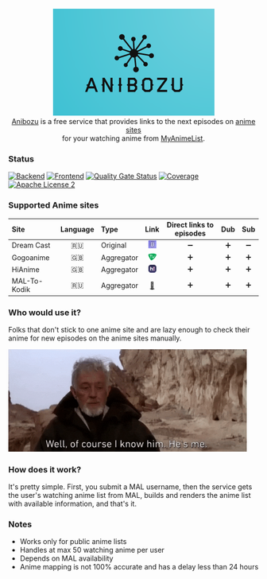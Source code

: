 <p align="center">
  <img width="325" height="215" alt="anibozu-logo" src="https://raw.githubusercontent.com/nasirov/anibozu/main/frontend/img/logo.png"> <br>
  <a href="https://anibozu.moe/">Anibozu</a> is a free service that provides links to the next episodes on 
  <a href="https://github.com/nasirov/anibozu#supported-anime-sites">anime sites</a> <br>
  for your watching anime from <a href="https://myanimelist.net/">MyAnimeList</a>. <br>
</p>

### Status

[![Backend](https://github.com/nasirov/anibozu/actions/workflows/backend-on_push.yaml/badge.svg)](https://github.com/nasirov/anibozu/actions/workflows/backend-on_push.yaml)
[![Frontend](https://github.com/nasirov/anibozu/actions/workflows/frontend-on_push.yaml/badge.svg)](https://github.com/nasirov/anibozu/actions/workflows/frontend-on_push.yaml)
[![Quality Gate Status](https://sonarcloud.io/api/project_badges/measure?project=nasirov_anibozu&metric=alert_status)](https://sonarcloud.io/dashboard?id=nasirov_anibozu)
[![Coverage](https://sonarcloud.io/api/project_badges/measure?project=nasirov_anibozu&metric=coverage)](https://sonarcloud.io/dashboard?id=nasirov_anibozu)
[![Apache License 2](https://img.shields.io/badge/license-ASF2-blue.svg)](https://www.apache.org/licenses/LICENSE-2.0.txt)

### Supported Anime sites

| Site         | Language | Type         |                                    Link                                     | Direct links to episodes |        Dub        |        Sub         |
|:-------------|:--------:|:-------------|:---------------------------------------------------------------------------:|:------------------------:|:-----------------:|:------------------:|
| Dream Cast   |   :ru:   | Original     | [![dream_cast](/images/favicons/dream_cast.png)](https://dreamerscast.com/) |    :heavy_minus_sign:    | :heavy_plus_sign: | :heavy_minus_sign: |
| Gogoanime    |   :uk:   | Aggregator   |    [![gogo_anime](/images/favicons/gogo_anime.png)](https://anitaku.pe/)    |    :heavy_plus_sign:     | :heavy_plus_sign: | :heavy_plus_sign:  |
| HiAnime      |   :uk:   | Aggregator   |      [![hi_anime](/images/favicons/hi_anime.png)](https://hianime.to/)      |    :heavy_plus_sign:     | :heavy_plus_sign: | :heavy_plus_sign:  |
| MAL-To-Kodik |   :ru:   | Aggregator   |      [:link:](https://github.com/mal-to-kodik/mal-to-kodik.github.io)       |    :heavy_plus_sign:     | :heavy_plus_sign: | :heavy_plus_sign:  |

### Who would use it?

Folks that don't stick to one anime site and are lazy enough to check their anime for new episodes on the anime sites manually.

<img alt="sw_obi_wan" src="https://raw.githubusercontent.com/nasirov/anibozu/main/images/extra/sw_obi_wan.gif">

### How does it work?

It's pretty simple. First, you submit a MAL username, then the service gets the user's watching anime list from MAL, builds and renders the
anime list with available information, and that's it.

### Notes

- Works only for public anime lists
- Handles at max 50 watching anime per user
- Depends on MAL availability
- Anime mapping is not 100% accurate and has a delay less than 24 hours